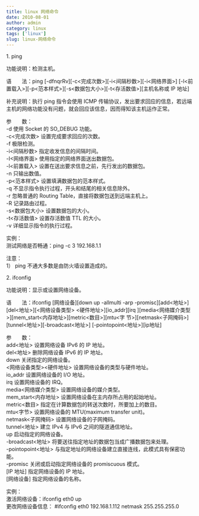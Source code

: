```yaml
---
title: linux 网络命令
date: 2010-08-01
author: admin
category: linux
tags: ['linux']
slug: linux-网络命令
---
```


​1. ping

功能说明：检测主机。

语　　法：ping
[-dfnqrRv][-c\<完成次数\>][-i\<间隔秒数\>][-i\<网络界面\>]
[-l\<前置载入\>][-p\<范本样式\>][-s\<数据包大小\>][-t\<存活数值\>][主机名称或
IP 地址]

补充说明：执行 ping 指令会使用 ICMP 传输协议，发出要求回应的信息，若远端主机的网络功能没有问题，就会回应该信息，因而得知该主机运作正常。

参　　数：  
-d 使用 Socket 的 SO_DEBUG 功能。  
-c\<完成次数\> 设置完成要求回应的次数。  
-f 极限检测。  
-i\<间隔秒数\> 指定收发信息的间隔时间。  
-I\<网络界面\> 使用指定的网络界面送出数据包。  
-l\<前置载入\> 设置在送出要求信息之前，先行发出的数据包。  
-n 只输出数值。  
-p\<范本样式\> 设置填满数据包的范本样式。  
-q 不显示指令执行过程，开头和结尾的相关信息除外。  
-r 忽略普通的 Routing Table，直接将数据包送到远端主机上。  
-R 记录路由过程。  
-s\<数据包大小\> 设置数据包的大小。  
-t\<存活数值\> 设置存活数值 TTL 的大小。  
-v 详细显示指令的执行过程。

实例：  
测试网络是否畅通：ping -c 3 192.168.1.1

注意：  
1） ping 不通大多数是由防火墙设置造成的。

​2. ifconfig

功能说明：显示或设置网络设备。

语　　法：ifconfig [网络设备][down up -allmulti -arp -promisc][add\<地址\>][del\<地址\>][\<网络设备类型\>
\<硬件地址\>][io\_addr][irq
][media\<网络媒介类型\>][mem_start\<内存地址\>][metric\<数目\>][mtu\<字
节\>][netmask\<子网掩码\>][tunnel\<地址\>][-broadcast\<地址\>]
[-pointopoint\<地址\>][ip地址]

参　　数：  
add\<地址\> 设置网络设备 IPv6 的 IP 地址。  
del\<地址\> 删除网络设备 IPv6 的 IP 地址。  
down 关闭指定的网络设备。  
\<网络设备类型\>\<硬件地址\> 设置网络设备的类型与硬件地址。  
io_addr 设置网络设备的 I/O 地址。  
irq 设置网络设备的 IRQ。  
media\<网络媒介类型\> 设置网络设备的媒介类型。  
mem_start\<内存地址\> 设置网络设备在主内存所占用的起始地址。  
metric\<数目\> 指定在计算数据包的转送次数时，所要加上的数目。  
mtu\<字节\> 设置网络设备的 MTU(maximum transfer unit)。  
netmask\<子网掩码\> 设置网络设备的子网掩码。  
tunnel\<地址\> 建立 IPv4 与 IPv6 之间的隧道通信地址。  
up 启动指定的网络设备。  
-broadcast\<地址\> 将要送往指定地址的数据包当成广播数据包来处理。  
-pointopoint\<地址\>
与指定地址的网络设备建立直接连线，此模式具有保密功能。  
-promisc 关闭或启动指定网络设备的 promiscuous 模式。  
[IP 地址] 指定网络设备的 IP 地址。  
[网络设备] 指定网络设备的名称。

实例：  
激活网络设备：ifconfig eth0 up  
更改网络设备信息： \#ifconfig eth0 192.168.1.112 netmask 255.255.255.0
